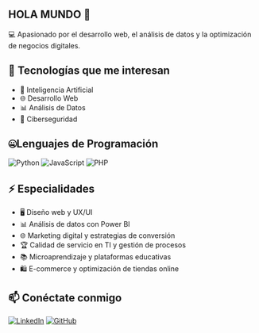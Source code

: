 ## HOLA MUNDO  👋
💻 Apasionado por el desarrollo web, el análisis de datos y la optimización de negocios digitales.  

## 🚀 Tecnologías que me interesan
- 🤖 Inteligencia Artificial
- 🌐 Desarrollo Web
- 📊 Análisis de Datos
- 🔐 Ciberseguridad

## 🤐Lenguajes de Programación  
![Python](https://img.shields.io/badge/Python-3776AB?style=for-the-badge&logo=python&logoColor=white)
![JavaScript](https://img.shields.io/badge/JavaScript-F7DF1E?style=for-the-badge&logo=javascript&logoColor=black)
![PHP](https://img.shields.io/badge/PHP-777BB4?style=for-the-badge&logo=php&logoColor=white)

## ⚡ Especialidades  
- 🖥️ Diseño web y UX/UI  
- 📊 Análisis de datos con Power BI  
- 🌐 Marketing digital y estrategias de conversión  
- 🏆 Calidad de servicio en TI y gestión de procesos  
- 📚 Microaprendizaje y plataformas educativas  
- 🛍️ E-commerce y optimización de tiendas online  

## 📫 Conéctate conmigo  
[![LinkedIn](https://img.shields.io/badge/LinkedIn-0A66C2?style=for-the-badge&logo=linkedin&logoColor=white)](https://linkedin.com/in/jeffry-herrera-533379p)
[![GitHub](https://img.shields.io/badge/GitHub-181717?style=for-the-badge&logo=github&logoColor=white)](https://github.com/JEFFRYHERRERA25)
<!--
**JEFFRYHERRERA25/JEFFRYHERRERA25** is a ✨ _special_ ✨ repository because its `README.md` (this file) appears on your GitHub profile.

📫 Contáctame: [herrera533379@gmail.com](mailto:herrera533379@gmail.com)
-->
